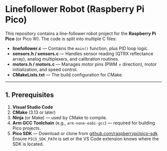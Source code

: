 # Linefollower Robot (Raspberry Pi Pico)

This repository contains a line-follower robot project for the **Raspberry Pi Pico** (or Pico W). The code is split into multiple C files:

- **linefollower.c** — Contains the `main()` function, plus PID loop logic.  
- **sensors.h / sensors.c** — Handles sensor reading (QTRX reflectance array), analog multiplexers, and calibration routines.  
- **motors.h / motors.c** — Manages motor pins (PWM + direction), motor initialization, and speed control.  
- **CMakeLists.txt** — The build configuration for CMake.

---

## 1. Prerequisites

1. **Visual Studio Code**  
2. **CMake** (3.13 or later)  
3. **Ninja** (or Make) — used by CMake to compile.  
4. **Arm GCC Toolchain** (e.g., `arm-none-eabi-gcc`) — required for building Pico projects.  
5. **Pico SDK** — Download or clone from [github.com/raspberrypi/pico-sdk](https://github.com/raspberrypi/pico-sdk). Ensure `PICO_SDK_PATH` is set or the VS Code extension knows where the SDK is located.
